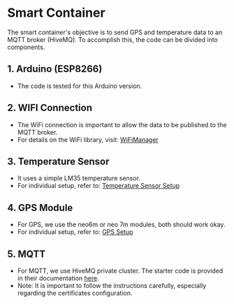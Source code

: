 # Smart Container

The smart container's objective is to send GPS and temperature data to an MQTT broker (HiveMQ). To accomplish this, the code can be divided into components.

## 1. Arduino (ESP8266)

- The code is tested for this Arduino version.

## 2. WIFI Connection

- The WiFi connection is important to allow the data to be published to the MQTT broker.
- For details on the WiFi library, visit: [WiFiManager](https://github.com/tzapu/WiFiManager)

## 3. Temperature Sensor

- It uses a simple LM35 temperature sensor.
- For individual setup, refer to: [Temperature Sensor Setup](https://github.com/dany-meyer/uwc_tests/tree/main/NodeMCU_arduino_ide_temperature_sensor)

## 4. GPS Module

- For GPS, we use the neo6m or neo 7m modules, both should work okay.
- For individual setup, refer to: [GPS Setup](https://github.com/dany-meyer/uwc_tests/blob/main/basicGPS/basicGPS.ino)

## 5. MQTT

- For MQTT, we use HiveMQ private cluster. The starter code is provided in their documentation [here](https://hivemq.com/article/mqtt-on-arduino-nodemcu-esp8266-hivemq-cloud/).
- Note: It is important to follow the instructions carefully, especially regarding the certificates configuration.
